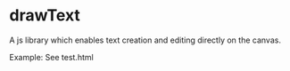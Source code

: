 # drawText
A js library which enables text creation and editing directly on the canvas.

Example:
See test.html
